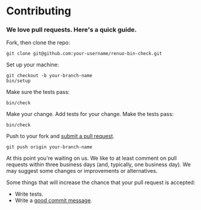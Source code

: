 # Contributing

### We love pull requests. Here's a quick guide.

Fork, then clone the repo:
```
git clone git@github.com:your-username/renuo-bin-check.git
```

Set up your machine:
```
git checkout -b your-branch-name
bin/setup
```

Make sure the tests pass:
```
bin/check
```

Make your change. Add tests for your change. Make the tests pass:
```
bin/check
```

Push to your fork and [submit a pull request][pr].
```
git push origin your-branch-name
```

[pr]: https://github.com/renuo/renuo-bin-check/compare/

At this point you're waiting on us. We like to at least comment on pull requests within three business days
(and, typically, one business day). We may suggest some changes or improvements or alternatives.

Some things that will increase the chance that your pull request is accepted:

* Write tests.
* Write a [good commit message][commit].

[commit]: http://tbaggery.com/2008/04/19/a-note-about-git-commit-messages.html
